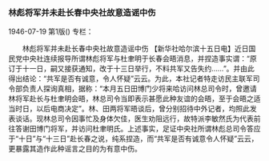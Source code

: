 ### 林彪将军并未赴长春中央社故意造谣中伤

1946-07-19
第1版()
专栏：

　　林彪将军并未赴长春中央社故意造谣中伤
    【新华社哈尔滨十五日电】近日国民党中央社连续报导所谓林彪将军与杜聿明于长春会晤消息，并捏造事实谓：“原订于十一日，嗣又接获通知，改于十三日举行，不料共军又告失约……”。并由此得出结论：“共军是否有诚意，令人怀疑”云云。为此，本社记者特走访民主联军司令部负责人探询真相，据称：“本月五日田博门少将来哈访问林总司令时，曾邀请林将军赴长与杜聿明会晤，林总司令当即表示甚愿此种友谊的会晤，至于会晤之适当时日，以后电商决定”。林、田两将军晤谈后，曾分别招待中外记者，均照此发表谈话。现林总司令因事忙及身体欠佳，医生劝阻远行，故特派李敏然氏为代表前往答谢田博门将军，并访问杜聿明氏。上述事实，足证中央社所谓林彪总司令答应于“十日”与“十三日”赴长春之说，纯系捏造，而“共军是否有诚意令人怀疑”云云，更暴露其造作此种谣言之目的为有意中伤。
